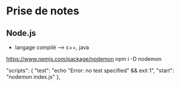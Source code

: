 # Prise de notes

## Node.js

- langage compilé --> c++, java

https://www.npmjs.com/package/nodemon
npm i -D nodemon

"scripts": {
    "test": "echo \"Error: no test specified\" && exit 1",
    "start": "nodemon index.js"
},
